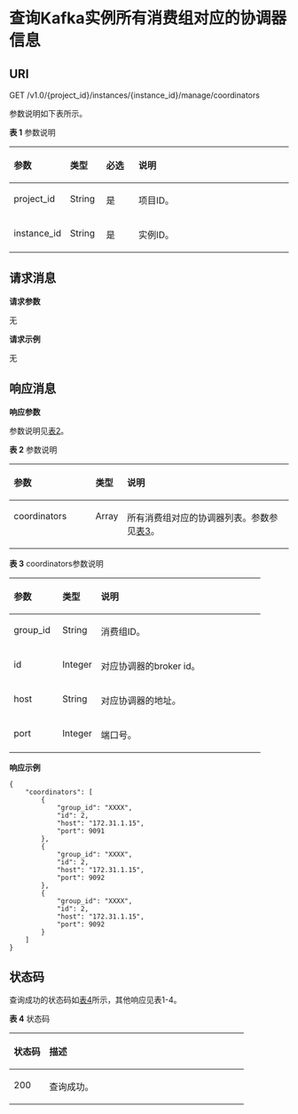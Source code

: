 # 查询Kafka实例所有消费组对应的协调器信息<a name="ZH-CN_TOPIC_0210486910"></a>

## URI<a name="section450410584581"></a>

GET  /v1.0/\{project\_id\}/instances/\{instance\_id\}/manage/coordinators

参数说明如下表所示。

**表 1**  参数说明

<a name="table105061758205811"></a>
<table><thead align="left"><tr id="row10597958145818"><th class="cellrowborder" valign="top" width="16%" id="mcps1.2.5.1.1"><p id="p15971058185810"><a name="p15971058185810"></a><a name="p15971058185810"></a>参数</p>
</th>
<th class="cellrowborder" valign="top" width="13%" id="mcps1.2.5.1.2"><p id="p1459715875819"><a name="p1459715875819"></a><a name="p1459715875819"></a>类型</p>
</th>
<th class="cellrowborder" valign="top" width="12%" id="mcps1.2.5.1.3"><p id="p19597195875820"><a name="p19597195875820"></a><a name="p19597195875820"></a>必选</p>
</th>
<th class="cellrowborder" valign="top" width="59%" id="mcps1.2.5.1.4"><p id="p12597135818581"><a name="p12597135818581"></a><a name="p12597135818581"></a>说明</p>
</th>
</tr>
</thead>
<tbody><tr id="row11597958145816"><td class="cellrowborder" valign="top" width="16%" headers="mcps1.2.5.1.1 "><p id="p13597658105812"><a name="p13597658105812"></a><a name="p13597658105812"></a>project_id</p>
</td>
<td class="cellrowborder" valign="top" width="13%" headers="mcps1.2.5.1.2 "><p id="p1959719581581"><a name="p1959719581581"></a><a name="p1959719581581"></a>String</p>
</td>
<td class="cellrowborder" valign="top" width="12%" headers="mcps1.2.5.1.3 "><p id="p12597145820585"><a name="p12597145820585"></a><a name="p12597145820585"></a>是</p>
</td>
<td class="cellrowborder" valign="top" width="59%" headers="mcps1.2.5.1.4 "><p id="p7597125810587"><a name="p7597125810587"></a><a name="p7597125810587"></a>项目ID。</p>
</td>
</tr>
<tr id="row1859725835815"><td class="cellrowborder" valign="top" width="16%" headers="mcps1.2.5.1.1 "><p id="p1159715845811"><a name="p1159715845811"></a><a name="p1159715845811"></a>instance_id</p>
</td>
<td class="cellrowborder" valign="top" width="13%" headers="mcps1.2.5.1.2 "><p id="p1459715588587"><a name="p1459715588587"></a><a name="p1459715588587"></a>String</p>
</td>
<td class="cellrowborder" valign="top" width="12%" headers="mcps1.2.5.1.3 "><p id="p165971758175813"><a name="p165971758175813"></a><a name="p165971758175813"></a>是</p>
</td>
<td class="cellrowborder" valign="top" width="59%" headers="mcps1.2.5.1.4 "><p id="p14597135814582"><a name="p14597135814582"></a><a name="p14597135814582"></a>实例ID。</p>
</td>
</tr>
</tbody>
</table>

## 请求消息<a name="section185056589583"></a>

**请求参数**

无

**请求示例**

无

## 响应消息<a name="section9511105885810"></a>

**响应参数**

参数说明见[表2](#table05131858175815)。

**表 2**  参数说明

<a name="table05131858175815"></a>
<table><thead align="left"><tr id="row13597458105816"><th class="cellrowborder" valign="top" width="29.29%" id="mcps1.2.4.1.1"><p id="p1259795895815"><a name="p1259795895815"></a><a name="p1259795895815"></a>参数</p>
</th>
<th class="cellrowborder" valign="top" width="11.110000000000001%" id="mcps1.2.4.1.2"><p id="p9597165814587"><a name="p9597165814587"></a><a name="p9597165814587"></a>类型</p>
</th>
<th class="cellrowborder" valign="top" width="59.599999999999994%" id="mcps1.2.4.1.3"><p id="p35971658125815"><a name="p35971658125815"></a><a name="p35971658125815"></a>说明</p>
</th>
</tr>
</thead>
<tbody><tr id="row1159795855816"><td class="cellrowborder" valign="top" width="29.29%" headers="mcps1.2.4.1.1 "><p id="p1597858145812"><a name="p1597858145812"></a><a name="p1597858145812"></a>coordinators</p>
</td>
<td class="cellrowborder" valign="top" width="11.110000000000001%" headers="mcps1.2.4.1.2 "><p id="p759714586582"><a name="p759714586582"></a><a name="p759714586582"></a>Array</p>
</td>
<td class="cellrowborder" valign="top" width="59.599999999999994%" headers="mcps1.2.4.1.3 "><p id="p13597458205814"><a name="p13597458205814"></a><a name="p13597458205814"></a>所有消费组对应的协调器列表。参数参见<a href="#table12517115825814">表3</a>。</p>
</td>
</tr>
</tbody>
</table>

**表 3**  coordinators参数说明

<a name="table12517115825814"></a>
<table><thead align="left"><tr id="row1598258105814"><th class="cellrowborder" valign="top" width="19.388061193880613%" id="mcps1.2.4.1.1"><p id="p75987587585"><a name="p75987587585"></a><a name="p75987587585"></a>参数</p>
</th>
<th class="cellrowborder" valign="top" width="15.308469153084694%" id="mcps1.2.4.1.2"><p id="p959885845819"><a name="p959885845819"></a><a name="p959885845819"></a>类型</p>
</th>
<th class="cellrowborder" valign="top" width="65.3034696530347%" id="mcps1.2.4.1.3"><p id="p7598858145818"><a name="p7598858145818"></a><a name="p7598858145818"></a>说明</p>
</th>
</tr>
</thead>
<tbody><tr id="row1598858125817"><td class="cellrowborder" valign="top" width="19.388061193880613%" headers="mcps1.2.4.1.1 "><p id="p459845845818"><a name="p459845845818"></a><a name="p459845845818"></a>group_id</p>
</td>
<td class="cellrowborder" valign="top" width="15.308469153084694%" headers="mcps1.2.4.1.2 "><p id="p115981658195817"><a name="p115981658195817"></a><a name="p115981658195817"></a>String</p>
</td>
<td class="cellrowborder" valign="top" width="65.3034696530347%" headers="mcps1.2.4.1.3 "><p id="p65981258155812"><a name="p65981258155812"></a><a name="p65981258155812"></a>消费组ID。</p>
</td>
</tr>
<tr id="row459855875820"><td class="cellrowborder" valign="top" width="19.388061193880613%" headers="mcps1.2.4.1.1 "><p id="p1759875818583"><a name="p1759875818583"></a><a name="p1759875818583"></a>id</p>
</td>
<td class="cellrowborder" valign="top" width="15.308469153084694%" headers="mcps1.2.4.1.2 "><p id="p959845885814"><a name="p959845885814"></a><a name="p959845885814"></a>Integer</p>
</td>
<td class="cellrowborder" valign="top" width="65.3034696530347%" headers="mcps1.2.4.1.3 "><p id="p659815588585"><a name="p659815588585"></a><a name="p659815588585"></a>对应协调器的broker id。</p>
</td>
</tr>
<tr id="row17598258135814"><td class="cellrowborder" valign="top" width="19.388061193880613%" headers="mcps1.2.4.1.1 "><p id="p1359895885810"><a name="p1359895885810"></a><a name="p1359895885810"></a>host</p>
</td>
<td class="cellrowborder" valign="top" width="15.308469153084694%" headers="mcps1.2.4.1.2 "><p id="p25981058195815"><a name="p25981058195815"></a><a name="p25981058195815"></a>String</p>
</td>
<td class="cellrowborder" valign="top" width="65.3034696530347%" headers="mcps1.2.4.1.3 "><p id="p659812587581"><a name="p659812587581"></a><a name="p659812587581"></a>对应协调器的地址。</p>
</td>
</tr>
<tr id="row55983587581"><td class="cellrowborder" valign="top" width="19.388061193880613%" headers="mcps1.2.4.1.1 "><p id="p105981158105810"><a name="p105981158105810"></a><a name="p105981158105810"></a>port</p>
</td>
<td class="cellrowborder" valign="top" width="15.308469153084694%" headers="mcps1.2.4.1.2 "><p id="p859885815581"><a name="p859885815581"></a><a name="p859885815581"></a>Integer</p>
</td>
<td class="cellrowborder" valign="top" width="65.3034696530347%" headers="mcps1.2.4.1.3 "><p id="p15981258155818"><a name="p15981258155818"></a><a name="p15981258155818"></a>端口号。</p>
</td>
</tr>
</tbody>
</table>

**响应示例**

```
{
    "coordinators": [
        {
            "group_id": "XXXX",
            "id": 2,
            "host": "172.31.1.15",
            "port": 9091
        },
        {
            "group_id": "XXXX",
            "id": 2,
            "host": "172.31.1.15",
            "port": 9092
        },
        {
            "group_id": "XXXX",
            "id": 2,
            "host": "172.31.1.15",
            "port": 9092
        }
    ]
}
```

## 状态码<a name="section353095855814"></a>

查询成功的状态码如[表4](#table2530105835818)所示，其他响应见表1-4。

**表 4**  状态码

<a name="table2530105835818"></a>
<table><thead align="left"><tr id="row135991758175815"><th class="cellrowborder" valign="top" width="15.15%" id="mcps1.2.3.1.1"><p id="p1259945835815"><a name="p1259945835815"></a><a name="p1259945835815"></a>状态码</p>
</th>
<th class="cellrowborder" valign="top" width="84.85000000000001%" id="mcps1.2.3.1.2"><p id="p259985875813"><a name="p259985875813"></a><a name="p259985875813"></a>描述</p>
</th>
</tr>
</thead>
<tbody><tr id="row15599758145815"><td class="cellrowborder" valign="top" width="15.15%" headers="mcps1.2.3.1.1 "><p id="p6599195855812"><a name="p6599195855812"></a><a name="p6599195855812"></a>200</p>
</td>
<td class="cellrowborder" valign="top" width="84.85000000000001%" headers="mcps1.2.3.1.2 "><p id="p13599758185818"><a name="p13599758185818"></a><a name="p13599758185818"></a>查询成功。</p>
</td>
</tr>
</tbody>
</table>

